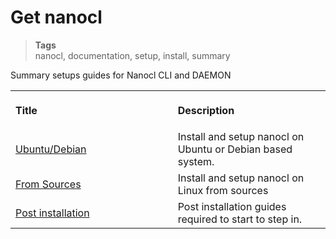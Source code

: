 <h1 id="nxtmdoc-meta-title">Get nanocl</h1>

<blockquote class="tags">
 <strong>Tags</strong>
 </br>
 <span id="nxtmdoc-meta-keywords">
  nanocl, documentation, setup, install, summary
 </span>
</blockquote>

<p id="nxtmdoc-meta-description">
Summary setups guides for Nanocl CLI and DAEMON
</p>

<table width="100%">
  <tr>
    <th align="left">
      <img class="nxtmdoc-delete" width="506" height="1" />
      <p>Title</p>
    </th>
    <th align="left">
      <img class="nxtmdoc-delete" width="506" height="1" />
      <p>Description</p>
    </th>
  </tr>
  <tr>
    <td>
      <a href="./../linux/ubuntu.md">Ubuntu/Debian</a>
    </td>
    <td>
      Install and setup nanocl on Ubuntu or Debian based system.
    </td>
  </tr>
    <tr>
    <td>
      <a href="./../linux/sources.md">From Sources</a>
    </td>
    <td>
      Install and setup nanocl on Linux from sources
    </td>
  </tr>
    </tr>
    <tr>
    <td>
      <a href="./../post-installation.md">Post installation</a>
    </td>
    <td>
      Post installation guides required to start to step in.
    </td>
  </tr>
</table>
